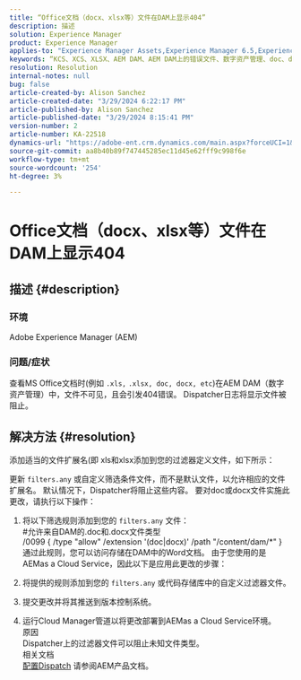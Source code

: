 ```yaml
---
title: “Office文档（docx、xlsx等）文件在DAM上显示404”
description: 描述
solution: Experience Manager
product: Experience Manager
applies-to: "Experience Manager Assets,Experience Manager 6.5,Experience Manager"
keywords: “KCS、XCS、XLSX、AEM DAM、AEM DAM上的错误文件、数字资产管理、doc、docx、office”
resolution: Resolution
internal-notes: null
bug: false
article-created-by: Alison Sanchez
article-created-date: "3/29/2024 6:22:17 PM"
article-published-by: Alison Sanchez
article-published-date: "3/29/2024 8:15:41 PM"
version-number: 2
article-number: KA-22518
dynamics-url: "https://adobe-ent.crm.dynamics.com/main.aspx?forceUCI=1&pagetype=entityrecord&etn=knowledgearticle&id=1455f040-f9ed-ee11-a203-6045bd045872"
source-git-commit: aa8b40b89f747445285ec11d45e62fff9c998f6e
workflow-type: tm+mt
source-wordcount: '254'
ht-degree: 3%

---
```


# Office文档（docx、xlsx等）文件在DAM上显示404

## 描述 {#description}


### 环境

Adobe Experience Manager (AEM)

### 问题/症状

查看MS Office文档时(例如 `.xls,` `.xlsx, doc, docx, etc`)在AEM DAM（数字资产管理）中，文件不可见，且会引发404错误。 Dispatcher日志将显示文件被阻止。




## 解决方法 {#resolution}


添加适当的文件扩展名(即 xls和xlsx添加到您的过滤器定义文件，如下所示：

更新 `filters.any` 或自定义筛选条件文件，而不是默认文件，以允许相应的文件扩展名。 默认情况下，Dispatcher将阻止这些内容。 要对doc或docx文件实施此更改，请执行以下操作：

1. 将以下筛选规则添加到您的 `filters.any` 文件：
   <br>#允许来自DAM的.doc和.docx文件类型
   <br>/0099 { /type &quot;allow&quot; /extension &#39;(doc|docx)&#39; /path &quot;/content/dam/\*&quot; }<br>
通过此规则，您可以访问存储在DAM中的Word文档。 由于您使用的是AEMas a Cloud Service，因此以下是应用此更改的步骤：



2. 将提供的规则添加到您的 `filters.any` 或代码存储库中的自定义过滤器文件。
3. 提交更改并将其推送到版本控制系统。
4. 运行Cloud Manager管道以将更改部署到AEMas a Cloud Service环境。
   <br>原因<br>
Dispatcher上的过滤器文件可以阻止未知文件类型。
   <br>相关文档<br>
   [配置Dispatch](https://experienceleague.adobe.com/docs/experience-manager-dispatcher/using/configuring/dispatcher-configuration.html?lang=zh-Hans) 请参阅AEM产品文档。
   <br> <br>

